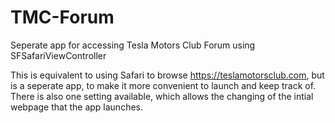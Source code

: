 # TMC-Forum
Seperate app for accessing Tesla Motors Club Forum using SFSafariViewController

This is equivalent to using Safari to browse https://teslamotorsclub.com, but is a seperate app,
to make it more convenient to launch and keep track of. There is also one setting available, which
allows the changing of the intial webpage that the app launches.
